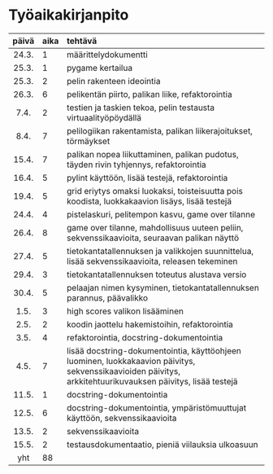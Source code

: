 # Työaikakirjanpito

| päivä | aika | tehtävä  |
| :----:|:-----| :-----|
| 24.3. | 1    | määrittelydokumentti |
| 25.3. | 1    | pygame kertailua |
| 25.3. | 2    | pelin rakenteen ideointia | 
| 26.3. | 6    | pelikentän piirto, palikan liike, refaktorointia |
|  7.4. | 2    | testien ja taskien tekoa, pelin testausta virtuaalityöpöydällä |
|  8.4. | 7    | pelilogiikan rakentamista, palikan liikerajoitukset, törmäykset |
| 15.4. | 7    | palikan nopea liikuttaminen, palikan pudotus, täyden rivin tyhjennys, refaktorointia |
| 16.4. | 5    | pylint käyttöön, lisää testejä, refaktorointia |
| 19.4. | 5    | grid eriytys omaksi luokaksi, toisteisuutta pois koodista, luokkakaavion lisäys, lisää testejä |
| 24.4. | 4    | pistelaskuri, pelitempon kasvu, game over tilanne |
| 26.4. | 8    | game over tilanne, mahdollisuus uuteen peliin, sekvenssikaavioita, seuraavan palikan näyttö |
| 27.4. | 5    | tietokantatallennuksen ja valikkojen suunnittelua, lisää sekvenssikaavioita, releasen tekeminen |
| 29.4. | 3    | tietokantatallennuksen toteutus alustava versio |
| 30.4. | 5    | pelaajan nimen kysyminen, tietokantatallennuksen parannus, päävalikko |
|  1.5. | 3    | high scores valikon lisääminen |
|  2.5. | 2    | koodin jaottelu hakemistoihin, refaktorointia |
|  3.5. | 4    | refaktorointia, docstring-dokumentointia |
|  4.5. | 7    | lisää docstring-dokumentointia, käyttöohjeen luominen, luokkakaavion päivitys, sekvenssikaavioiden päivitys, arkkitehtuurikuvauksen päivitys, lisää testejä |
|  11.5. | 1    | docstring-dokumentointia |
|  12.5. | 6    | docstring-dokumentointia, ympäristömuuttujat käyttöön, sekvenssikaavioita |
|  13.5. | 2    | sekvenssikaavioita |
|  15.5. | 2    | testausdokumentaatio, pieniä viilauksia ulkoasuun |
|   yht | 88   | | 

